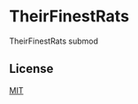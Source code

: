 # TheirFinestRats
 TheirFinestRats submod

## License

[MIT](https://choosealicense.com/licenses/mit/)
